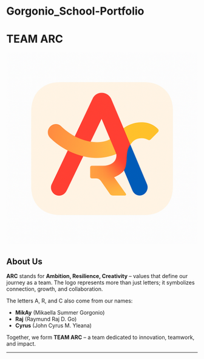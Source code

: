 # Gorgonio_School-Portfolio
# TEAM ARC

![TEAM ARC Logo](TEAM%20ARC.png)

## About Us

**ARC** stands for **Ambition, Resilience, Creativity** – values that define our journey as a team. The logo represents more than just letters; it symbolizes connection, growth, and collaboration.

The letters A, R, and C also come from our names:
- **MikAy** (Mikaella Summer Gorgonio)
- **Raj** (Raymund Raj D. Go)
- **Cyrus** (John Cyrus M. Yleana)

Together, we form **TEAM ARC** – a team dedicated to innovation, teamwork, and impact.

---

